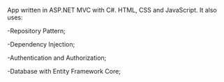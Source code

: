 App written in ASP.NET MVC with C#. HTML, CSS and JavaScript. It also uses:

-Repository Pattern;

-Dependency Injection;

-Authentication and Authorization;

-Database with Entity Framework Core;
